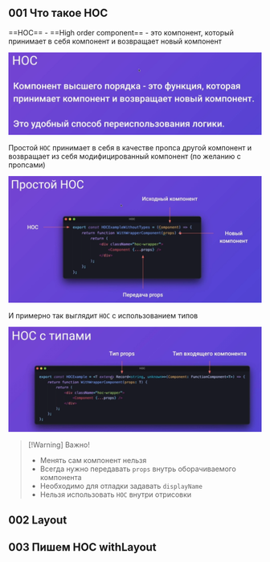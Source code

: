
## 001 Что такое HOC

==HOC== - ==High order component== - это компонент, который принимает в себя компонент и возвращает новый компонент

![](_png/Pasted%20image%2020221227174615.png)

Простой `HOC` принимает в себя в качестве пропса другой компонент и возвращает из себя модифицированный компонент (по желанию с пропсами)

![](_png/Pasted%20image%2020221227174840.png)

И примерно так выглядит `HOC` с использованием типов

![](_png/Pasted%20image%2020221227175006.png)

> [!Warning] Важно!
> - Менять сам компонент нельзя
> - Всегда нужно передавать `props` внутрь оборачиваемого компонента
> - Необходимо для отладки задавать `displayName`
> - Нельзя использовать `HOC` внутри отрисовки

## 002 Layout








## 003 Пишем HOC withLayout










